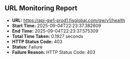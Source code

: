 ## URL Monitoring Report

- **URL:** https://api-gw1-prod1.fisglobal.com/gw/v1/health
- **Start Time:** 2025-09-04T22:23:37.382609
- **End Time:** 2025-09-04T22:23:37.575309
- **Total Time Taken:** 0.1927 seconds
- **HTTP Status Code:** 403
- **Status:** Failure
- **Failure Reason:** HTTP Status Code: 403
